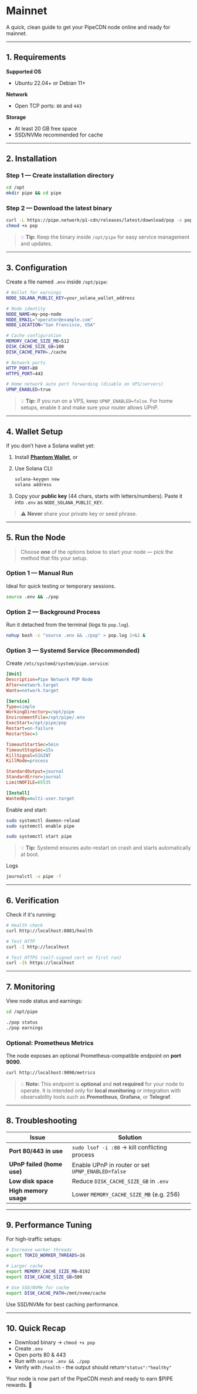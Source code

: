 # Mainnet

A quick, clean guide to get your PipeCDN node online and ready for mainnet.

---

## 1. Requirements

**Supported OS**

* Ubuntu 22.04+ or Debian 11+

**Network**

* Open TCP ports: `80` and `443`

**Storage**

* At least 20 GB free space
* SSD/NVMe recommended for cache

---

## 2. Installation

### **Step 1 — Create installation directory**

```bash
cd /opt
mkdir pipe && cd pipe
```

### **Step 2 — Download the latest binary**

```bash
curl -L https://pipe.network/p1-cdn/releases/latest/download/pop -o pop
chmod +x pop
```

> 💡 **Tip:** Keep the binary inside `/opt/pipe` for easy service management and updates.

---

## 3. Configuration

Create a file named `.env` inside `/opt/pipe`:

```bash
# Wallet for earnings
NODE_SOLANA_PUBLIC_KEY=your_solana_wallet_address

# Node identity
NODE_NAME=my-pop-node
NODE_EMAIL="operator@example.com"
NODE_LOCATION="San Francisco, USA"

# Cache configuration
MEMORY_CACHE_SIZE_MB=512
DISK_CACHE_SIZE_GB=100
DISK_CACHE_PATH=./cache

# Network ports
HTTP_PORT=80
HTTPS_PORT=443

# Home network auto port forwarding (disable on VPS/servers)
UPNP_ENABLED=true
```

> 💡 **Tip:**  If you run on a VPS, keep `UPNP_ENABLED=false`.
> For home setups, enable it and make sure your router allows UPnP.

---

## 4. Wallet Setup

If you don’t have a Solana wallet yet:

1. Install **[Phantom Wallet](https://phantom.app)**, or
2. Use Solana CLI:

   ```bash
   solana-keygen new
   solana address
   ```
3. Copy your **public key** (44 chars, starts with letters/numbers).
   Paste it into `.env` as `NODE_SOLANA_PUBLIC_KEY`.

> ⚠️ **Never** share your private key or seed phrase.

---

## 5. Run the Node

> Choose **one** of the options below to start your node — pick the method that fits your setup.

### **Option 1 — Manual Run**

Ideal for quick testing or temporary sessions.

```bash
source .env && ./pop
```

### **Option 2 — Background Process**

Run it detached from the terminal (logs to `pop.log`).

```bash
nohup bash -c "source .env && ./pop" > pop.log 2>&1 &
```

### **Option 3 — Systemd Service (Recommended)**

Create `/etc/systemd/system/pipe.service`:

```ini
[Unit]
Description=Pipe Network POP Node
After=network.target
Wants=network.target

[Service]
Type=simple
WorkingDirectory=/opt/pipe
EnvironmentFile=/opt/pipe/.env
ExecStart=/opt/pipe/pop
Restart=on-failure
RestartSec=3

TimeoutStartSec=5min
TimeoutStopSec=15s
KillSignal=SIGINT
KillMode=process

StandardOutput=journal
StandardError=journal
LimitNOFILE=65535

[Install]
WantedBy=multi-user.target
```

Enable and start:
```bash
sudo systemctl daemon-reload
sudo systemctl enable pipe

sudo systemctl start pipe
```

> 💡 **Tip:** Systemd ensures auto-restart on crash and starts automatically at boot.

Logs

```bash
journalctl -u pipe -f
```

---

## 6. Verification
Check if it's running:

```bash
# Health check
curl http://localhost:8081/health

# Test HTTP
curl -I http://localhost

# Test HTTPS (self-signed cert on first run)
curl -Ik https://localhost
```

---

## 7. Monitoring

View node status and earnings:

```bash
cd /opt/pipe

./pop status
./pop earnings
```

### **Optional: Prometheus Metrics**

The node exposes an optional Prometheus-compatible endpoint on **port 9090**.

```bash
curl http://localhost:9090/metrics
```
> 💡 **Note:**
> This endpoint is **optional** and **not required** for your node to operate.
> It is intended only for **local monitoring** or integration with observability tools such as **Prometheus**, **Grafana**, or **Telegraf**.
>

---

## 8. Troubleshooting

| Issue                      | Solution                                          |
| -------------------------- | ------------------------------------------------- |
| **Port 80/443 in use**     | `sudo lsof -i :80` → kill conflicting process     |
| **UPnP failed (home use)** | Enable UPnP in router or set `UPNP_ENABLED=false` |
| **Low disk space**         | Reduce `DISK_CACHE_SIZE_GB` in `.env`             |
| **High memory usage**      | Lower `MEMORY_CACHE_SIZE_MB` (e.g. 256)           |

---

## 9. Performance Tuning

For high-traffic setups:

```bash
# Increase worker threads
export TOKIO_WORKER_THREADS=16

# Larger cache
export MEMORY_CACHE_SIZE_MB=8192
export DISK_CACHE_SIZE_GB=500

# Use SSD/NVMe for cache
export DISK_CACHE_PATH=/mnt/nvme/cache
```

Use SSD/NVMe for best caching performance.

---

## 10. Quick Recap

* Download binary -> `chmod +x pop`
* Create `.env`
* Open ports 80 & 443
* Run with `source .env && ./pop`
* Verify with `/health` - the output should return`"status":"healthy"`


Your node is now part of the PipeCDN mesh and ready to earn $PIPE rewards. 🚀

